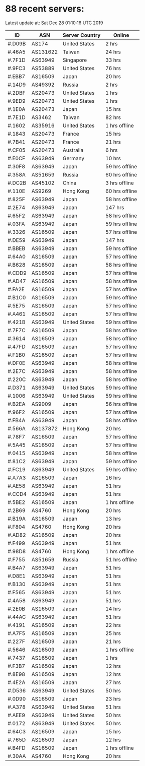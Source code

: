 # 88 recent servers:

Latest update at: Sat Dec 28 01:10:16 UTC 2019

| ID | ASN | Server Country | Online |
| -- | --- | -------------- | ------ |
| #.D09B | AS174 | United States | 2 hrs |
| #.46A5 | AS131622 | Taiwan | 24 hrs |
| #.7F1D | AS63949 | Singapore | 33 hrs |
| #.9FC3 | AS53889 | United States | 76 hrs |
| #.EBB7 | AS16509 | Japan | 20 hrs |
| #.14D9 | AS49392 | Russia | 2 hrs |
| #.2DBF | AS20473 | United States | 1 hrs |
| #.9ED9 | AS20473 | United States | 1 hrs |
| #.1E0A | AS20473 | Japan | 15 hrs |
| #.7E1D | AS3462 | Taiwan | 82 hrs |
| #.1602 | AS35916 | United States | 1 hrs offline |
| #.1843 | AS20473 | France | 15 hrs |
| #.7B41 | AS20473 | France | 21 hrs |
| #.CF05 | AS20473 | Australia | 6 hrs |
| #.E0CF | AS63949 | Germany | 10 hrs |
| #.30F8 | AS63949 | Japan | 59 hrs offline |
| #.358A | AS51659 | Russia | 60 hrs offline |
| #.DC2B | AS45102 | China | 3 hrs offline |
| #.110E | AS9269 | Hong Kong | 60 hrs offline |
| #.825F | AS63949 | Japan | 58 hrs offline |
| #.2E74 | AS63949 | Japan | 147 hrs |
| #.65F2 | AS63949 | Japan | 58 hrs offline |
| #.03FA | AS63949 | Japan | 59 hrs offline |
| #.3326 | AS16509 | Japan | 57 hrs offline |
| #.DE59 | AS63949 | Japan | 147 hrs |
| #.BBEB | AS63949 | Japan | 59 hrs offline |
| #.64A0 | AS16509 | Japan | 57 hrs offline |
| #.B628 | AS16509 | Japan | 58 hrs offline |
| #.CDD9 | AS16509 | Japan | 57 hrs offline |
| #.AD47 | AS16509 | Japan | 58 hrs offline |
| #.FA2E | AS16509 | Japan | 57 hrs offline |
| #.B1C0 | AS16509 | Japan | 59 hrs offline |
| #.5E75 | AS16509 | Japan | 57 hrs offline |
| #.A461 | AS16509 | Japan | 57 hrs offline |
| #.421B | AS63949 | United States | 59 hrs offline |
| #.7F7C | AS16509 | Japan | 58 hrs offline |
| #.3614 | AS16509 | Japan | 58 hrs offline |
| #.47FD | AS16509 | Japan | 57 hrs offline |
| #.F1B0 | AS16509 | Japan | 57 hrs offline |
| #.DF0E | AS63949 | Japan | 58 hrs offline |
| #.2E7C | AS63949 | Japan | 58 hrs offline |
| #.220C | AS63949 | Japan | 58 hrs offline |
| #.D371 | AS63949 | United States | 59 hrs offline |
| #.1006 | AS63949 | United States | 59 hrs offline |
| #.B2EA | AS9009 | Japan | 56 hrs offline |
| #.96F2 | AS16509 | Japan | 57 hrs offline |
| #.FB4A | AS63949 | Japan | 58 hrs offline |
| #.566A | AS137872 | Hong Kong | 20 hrs |
| #.78F7 | AS16509 | Japan | 57 hrs offline |
| #.5A45 | AS16509 | Japan | 57 hrs offline |
| #.0415 | AS63949 | Japan | 58 hrs offline |
| #.81C2 | AS63949 | Japan | 59 hrs offline |
| #.FC19 | AS63949 | United States | 59 hrs offline |
| #.A7A3 | AS16509 | Japan | 16 hrs |
| #.AE58 | AS63949 | Japan | 51 hrs |
| #.CCD4 | AS63949 | Japan | 51 hrs |
| #.5BE2 | AS16509 | Japan | 1 hrs offline |
| #.2B69 | AS4760 | Hong Kong | 20 hrs |
| #.B19A | AS16509 | Japan | 13 hrs |
| #.F804 | AS4760 | Hong Kong | 20 hrs |
| #.AD82 | AS16509 | Japan | 20 hrs |
| #.F499 | AS63949 | Japan | 51 hrs |
| #.98D8 | AS4760 | Hong Kong | 1 hrs offline |
| #.F755 | AS51659 | Russia | 51 hrs offline |
| #.B4A7 | AS63949 | Japan | 51 hrs |
| #.D8E1 | AS63949 | Japan | 51 hrs |
| #.B130 | AS63949 | Japan | 51 hrs |
| #.F565 | AS63949 | Japan | 51 hrs |
| #.4A58 | AS63949 | Japan | 51 hrs |
| #.2E0B | AS16509 | Japan | 14 hrs |
| #.44AC | AS63949 | Japan | 51 hrs |
| #.4191 | AS16509 | Japan | 22 hrs |
| #.A7F5 | AS16509 | Japan | 25 hrs |
| #.227F | AS16509 | Japan | 21 hrs |
| #.5646 | AS16509 | Japan | 1 hrs offline |
| #.7437 | AS16509 | Japan | 1 hrs |
| #.F3B7 | AS16509 | Japan | 12 hrs |
| #.8E98 | AS16509 | Japan | 12 hrs |
| #.4E2A | AS16509 | Japan | 27 hrs |
| #.D536 | AS63949 | United States | 50 hrs |
| #.0D90 | AS16509 | Japan | 23 hrs |
| #.A378 | AS63949 | United States | 51 hrs |
| #.AEE9 | AS63949 | United States | 50 hrs |
| #.0172 | AS63949 | United States | 50 hrs |
| #.64C3 | AS16509 | Japan | 15 hrs |
| #.765D | AS16509 | Japan | 12 hrs |
| #.B4FD | AS16509 | Japan | 1 hrs offline |
| #.30AA | AS4760 | Hong Kong | 20 hrs |

